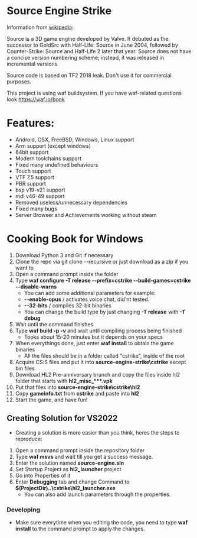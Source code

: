 # Source Engine Strike 

Information from [wikipedia](https://wikipedia.org/wiki/Source_(game_engine)):

Source is a 3D game engine developed by Valve.
It debuted as the successor to GoldSrc with Half-Life: Source in June 2004,
followed by Counter-Strike: Source and Half-Life 2 later that year.
Source does not have a concise version numbering scheme; instead, it was released in incremental versions

Source code is based on TF2 2018 leak. Don't use it for commercial purposes.

This project is using waf buildsystem. If you have waf-related questions look https://waf.io/book

# Features:
- Android, OSX, FreeBSD, Windows, Linux support
- Arm support (except windows)
- 64bit support
- Modern toolchains support
- Fixed many undefined behaviours
- Touch support
- VTF 7.5 support
- PBR support
- bsp v19-v21 support
- mdl v46-49 support
- Removed useless/unnecessary dependencies
- Fixed many bugs
- Server Browser and Achievements working without steam

# Cooking Book for Windows
1. Download Python 3 and Git if necessary
2. Clone the repo via git clone --recursive or just download as a zip if you want to
3. Open a command prompt inside the folder
4. Type **waf configure -T release --prefix=cstrike --build-games=cstrike --disable-warns**
   * You can add some additional parameters for example:
   * **--enable-opus** / activates voice chat, did'nt tested.
   * **--32-bits** / compiles 32-bit binaries
   * You can change the build type by just changing **-T release** with **-T debug**
5. Wait until the command finishes
6. Type **waf build -p -v** and wait until compiling process being finished
   * Tooks about 15-20 minutes but it depends on your specs
7. When everythings done, just enter **waf install** to obtain the game binaries
   * All the files should be in a folder called "cstrike", inside of the root
8. Acquire CS:S files and put it into **source-engine-strike\cstrike** except bin files
9. Download HL2 Pre-anniversary branch and copy the files inside hl2 folder that starts with <b>hl2_misc_***.vpk</b>
10. Put that files into **source-engine-strike\cstrike\hl2**
11. Copy **gameinfo.txt** from **cstrike** and paste into **hl2**
12. Start the game, and have fun!

## Creating Solution for VS2022
- Creating a solution is more easier than you think, heres the steps to reproduce:
1. Open a command prompt inside the repository folder
2. Type **waf msvs** and wait till you get a success message.
3. Enter the solution named **source-engine.sln**
4. Set Startup Project as **hl2_launcher** project
5. Go into Properties of it
6. Enter **Debugging** tab and change Command to **$(ProjectDir)\..\cstrike\hl2_launcher.exe**
   * You can also add launch parameters through the properties.

### Developing
- Make sure everytime when you editing the code, you need to type **waf install** to the command prompt to apply the changes.
